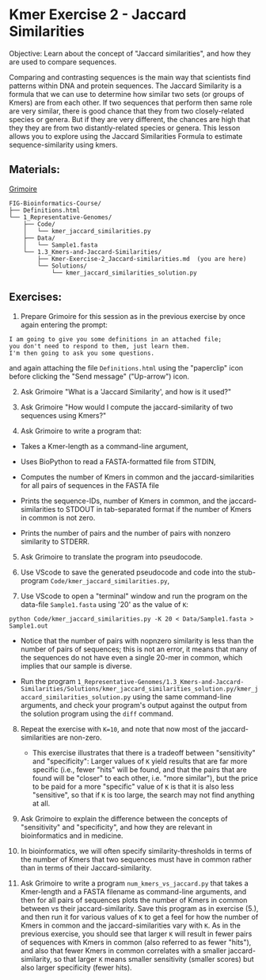 # Kmer Exercise 2 - Jaccard Similarities

Objective: Learn about the concept of "Jaccard similarities", and how they are used to compare sequences.

Comparing and contrasting sequences is the main way that scientists find patterns within DNA and protein sequences. The Jaccard Similarity is a formula that we can use to determine how similar two sets (or groups of Kmers) are from each other. If two sequences that perform then same role are very similar, there is good chance that they from two closely-related species or genera. But if they are very different, the chances are high that they they are from two distantly-related species or genera. This lesson allows you to explore using the Jaccard Similarities Formula to estimate sequence-similarity using kmers.

## Materials: 

[Grimoire](https://chat.openai.com/g/g-n7Rs0IK86-grimoire)

```
FIG-Bioinformatics-Course/
├── Definitions.html
└── 1_Representative-Genomes/
    ├── Code/
    │   └── kmer_jaccard_similarities.py
    ├── Data/
    │   └── Sample1.fasta
    └── 1.3_Kmers-and-Jaccard-Similarities/
        ├── Kmer-Exercise-2_Jaccard-similarities.md  (you are here)
        └── Solutions/
            └── kmer_jaccard_similarities_solution.py
```

## Exercises:

1. Prepare Grimoire for this session as in the previous exercise by once again entering the prompt:

```
I am going to give you some definitions in an attached file;
you don't need to respond to them, just learn them.
I'm then going to ask you some questions.
```

and again attaching the file `Definitions.html` using the "paperclip" icon before clicking the "Send message" ("Up-arrow") icon.

2. Ask Grimoire "What is a 'Jaccard Similarity', and how is it used?"

3. Ask Grimoire "How would I compute the jaccard-similarity of two sequences using Kmers?"

4. Ask Grimoire to write a program that:

* Takes a Kmer-length as a command-line argument,

* Uses BioPython to read a FASTA-formatted file from STDIN,

* Computes the number of Kmers in common and the jaccard-similarities for all pairs of sequences in the FASTA file

* Prints the sequence-IDs, number of Kmers in common, and the jaccard-similarities to STDOUT in tab-separated format if the number of Kmers in common is not zero.

* Prints the number of pairs and the number of pairs with nonzero similarity to STDERR.

5. Ask Grimoire to translate the program into pseudocode.

6. Use VScode to save the generated pseudocode and code into the stub-program `Code/kmer_jaccard_similarities.py`,

7. Use VScode to open a "terminal" window and run the program on the data-file `Sample1.fasta` using '20' as the value of `K`:

```
python Code/kmer_jaccard_similarities.py -K 20 < Data/Sample1.fasta > Sample1.out
```

* Notice that the number of pairs with nopnzero similarity is less than the number of pairs of sequences; this is not an error, it means that many of the sequences do not have even a single 20-mer in common, which implies that our sample is diverse.

* Run the program `1_Representative-Genomes/1.3_Kmers-and-Jaccard-Similarities/Solutions/kmer_jaccard_similarities_solution.py/kmer_jaccard_similarities_solution.py` using the same command-line arguments, and check your program's output against the output from the solution program using the `diff` command.

8. Repeat the exercise with `K=10`, and note that now most of the jaccard-similarities are non-zero.
    * This exercise illustrates that there is a tradeoff between "sensitivity" and "specificity": Larger values of `K` yield results that are far more specific (i.e., fewer "hits" will be found, and that the pairs that are found will be "closer" to each other, i.e. "more similar"), but the price to be paid for a more "specific" value of `K` is that it is also less "sensitive", so that if `K` is too large, the search may not find anything at all.

9. Ask Grimoire to explain the difference between the concepts of "sensitivity" and "specificity", and how they are relevant in bioinformatics and in medicine.

10. In bioinformatics, we will often specify similarity-thresholds in terms of the number of Kmers that two sequences must have in common rather than in terms of their Jaccard-similarity.

11. Ask Grimoire to write a program `num_kmers_vs_jaccard.py` that takes a Kmer-length and a FASTA filename as command-line arguments, and then for all pairs of sequences plots the number of Kmers in common between vs their jaccard-similarity. Save this program as in exercise (5.), and then run it for various values of `K` to get a feel for how the number of Kmers in common and the jaccard-similarities vary with `K`. As in the previous exercise, you should see that larger `K` will result in fewer pairs of sequences with Kmers in common (also referred to as fewer "hits"), and also that fewer Kmers in common correlates with a smaller jaccard-similarity, so that larger `K` means smaller sensitivity (smaller scores) but also larger specificity (fewer hits).
 
